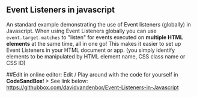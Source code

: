Event Listeners in javascript
-----------------------------
An standard example demonstrating the use of Event listeners (globally) in Javascript. When using Event Listeners globally you can use ```event.target.matches``` to "listen" for events executed on **multiple HTML elements** at the same time, all in one go! This makes it easier to set up Event Listeners in your HTML document or app. (you simply identify elements to be manipulated by HTML element name, CSS class name or CSS ID) <br>

##Edit in online editor:
Edit / Play around with the code for yourself in **CodeSandBox**! > See link below:
https://githubbox.com/davidvandenbor/Event-Listeners-in-Javascript


